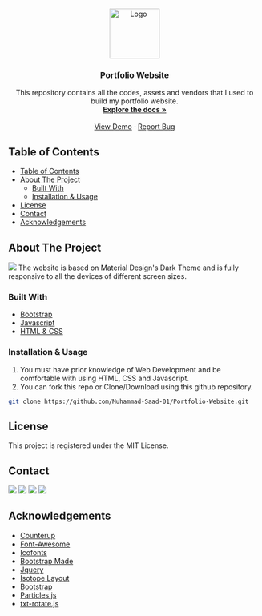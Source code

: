 <!-- PROJECT LOGO -->
<br />
<p align="center">
  <a href="https://github.com/Muhammad-Saad-01/Portfolio-Website">
    <img src="/assets/img/favicon.png" alt="Logo" width="100" height="100">
  </a>

  <h3 align="center">Portfolio Website </h3>

  <p align="center">
    This repository contains all the codes, assets and vendors that I used to build my portfolio website.
    <br />
    <a href="https://github.com/Muhammad-Saad-01/Portfolio-Website"><strong>Explore the docs »</strong></a>
    <br />
    <br />
    <a href="https://muhammad-saad.net">View Demo</a>
    ·
    <a href="https://github.com/Muhammad-Saad-01/Portfolio-Website/issues">Report Bug</a>
    
  </p>
</p>

<!-- TABLE OF CONTENTS -->

## Table of Contents

-   [Table of Contents](#table-of-contents)
-   [About The Project](#about-the-project)
    -   [Built With](#built-with)
    -   [Installation & Usage](#installation--usage)
-   [License](#license)
-   [Contact](#contact)
-   [Acknowledgements](#acknowledgements)

<!-- ABOUT THE PROJECT -->

## About The Project

<img src="https://github.com/Muhammad-Saad-01/Portfolio-Website/blob/master/assets/img/Screenshot.png" >
The website is based on Material Design's Dark Theme and is fully responsive to all the devices of different screen sizes.

### Built With

-   [Bootstrap](www.getbootstrap.com)
-   [Javascript](www.javascript.com/)
-   [HTML & CSS]()

### Installation & Usage

1. You must have prior knowledge of Web Development and be comfortable with using HTML, CSS and Javascript.
2. You can fork this repo or Clone/Download using this github repository.

```sh
git clone https://github.com/Muhammad-Saad-01/Portfolio-Website.git
```

<!-- LICENSE -->

## License

This project is registered under the MIT License.

<!-- CONTACT -->

## Contact

<p >
  <a href="https://twitter.com/MuhammadSa3d01"><img src="https://img.shields.io/badge/twitter-%231FA1F1?style=flat&logo=twitter&logoColor=white"/></a>
  <a href="https://www.linkedin.com/in/muhammad-saad-01"><img src="https://img.shields.io/badge/linkedin-%230177B5?style=flat&logo=linkedin&logoColor=white"/></a>
  <a href="https://t.me/muhammadsaad01"><img src="https://img.shields.io/badge/-Telegram-0088CC?style=flat&logo=Telegram&logoColor=white"></a>
  <a href="mailto:me@muhammad-saad.net"><img src="https://img.shields.io/badge/-mail-c14438?style=flat&logo=Gmail&logoColor=white&link=mailto:me@muhammad-saad.net"></a>
</p>

## Acknowledgements

-   [Counterup]()
-   [Font-Awesome]()
-   [Icofonts]()
-   [Bootstrap Made]()
-   [Jquery]()
-   [Isotope Layout]()
-   [Bootstrap]()
-   [Particles.js]()
-   [txt-rotate.js]()
<!-- MARKDOWN LINKS & IMAGES -->

[product-screenshot]: images/screenshot.png

